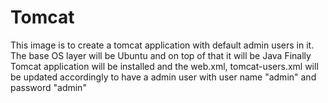 # Tomcat
This image is to create a tomcat application with default admin users in it.
The base OS layer will be Ubuntu and on top of that it will be Java
Finally Tomcat application will be installed and the web.xml, tomcat-users.xml will be updated accordingly to have a admin user
with user name "admin" and password "admin"
